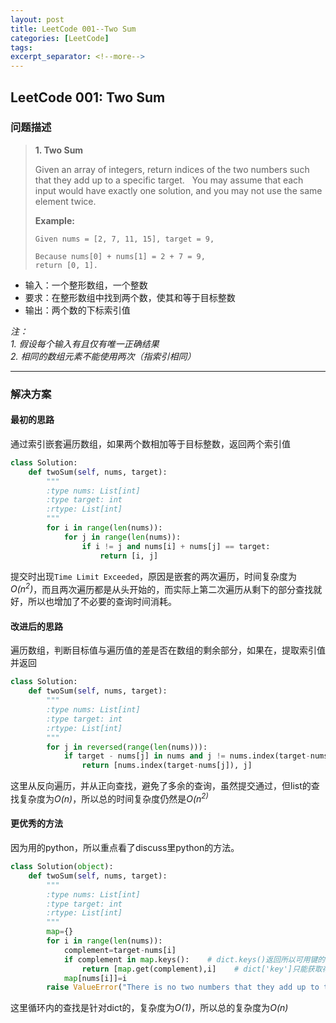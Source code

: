```yaml
---
layout: post
title: LeetCode 001--Two Sum
categories: [LeetCode]
tags: 
excerpt_separator: <!--more-->
---
```


<!--categories: [Ubuntu, Database, Python, Github, Web, Tutorial, Test, Shell, LeetCode, ]-->
<!--tags: [jekyll, python3, github, Django, markdown, mysql, shell, ]-->

## LeetCode 001: Two Sum  
### 问题描述  
 
> **1. Two Sum**  
> 
> Given an array of integers, return indices of the two numbers such that they add up to a specific target.   
> You may assume that each input would have exactly one solution, and you may not use the same element twice.  
> 
> **Example:**  
> ```
> Given nums = [2, 7, 11, 15], target = 9,
> 
> Because nums[0] + nums[1] = 2 + 7 = 9,
> return [0, 1].
> ```

<!--more-->

* 输入：一个整形数组，一个整数  
* 要求：在整形数组中找到两个数，使其和等于目标整数  
* 输出：两个数的下标索引值  

*注：*  
*1. 假设每个输入有且仅有唯一正确结果*  
*2. 相同的数组元素不能使用两次（指索引相同）*  

---

### 解决方案
#### 最初的思路
通过索引嵌套遍历数组，如果两个数相加等于目标整数，返回两个索引值  
``` python 
class Solution:
    def twoSum(self, nums, target):
        """
        :type nums: List[int]
        :type target: int
        :rtype: List[int]
        """
        for i in range(len(nums)):
            for j in range(len(nums)):
                if i != j and nums[i] + nums[j] == target:
                    return [i, j]
```

提交时出现`Time Limit Exceeded`，原因是嵌套的两次遍历，时间复杂度为*O(n<sup>2</sup>)*，而且两次遍历都是从头开始的，而实际上第二次遍历从剩下的部分查找就好，所以也增加了不必要的查询时间消耗。  

#### 改进后的思路
遍历数组，判断目标值与遍历值的差是否在数组的剩余部分，如果在，提取索引值并返回  
```python
class Solution:
    def twoSum(self, nums, target):
        """
        :type nums: List[int]
        :type target: int
        :rtype: List[int]
        """
        for j in reversed(range(len(nums))):
            if target - nums[j] in nums and j != nums.index(target-nums[j]):
                return [nums.index(target-nums[j]), j]
```

这里从反向遍历，并从正向查找，避免了多余的查询，虽然提交通过，但list的查找复杂度为*O(n)*，所以总的时间复杂度仍然是*O(n<sup>2</suo>)*

#### 更优秀的方法
因为用的python，所以重点看了discuss里python的方法。  

``` python
class Solution(object):
    def twoSum(self, nums, target):
        """
        :type nums: List[int]
        :type target: int
        :rtype: List[int]
        """
        map={}
        for i in range(len(nums)):
            complement=target-nums[i]
            if complement in map.keys():    # dict.keys()返回所以可用键的列表
                return [map.get(complement),i]    # dict['key']只能获取存在的值，不存在会触发KeyError, 而dict.get(key, default=None)如果不存在则返回一个默认值(可设置)
            map[nums[i]]=i
        raise ValueError("There is no two numbers that they add up to this target")
```

这里循环内的查找是针对dict的，复杂度为*O(1)*，所以总的复杂度为*O(n)*
